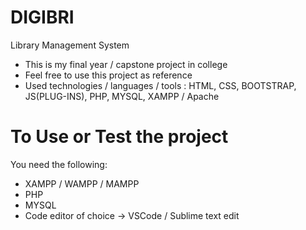 # DIGIBRI
Library Management System

* This is my final year / capstone project in college
* Feel free to use this project as reference
* Used technologies / languages / tools : HTML, CSS, BOOTSTRAP, JS(PLUG-INS), PHP, MYSQL, XAMPP / Apache

# To Use or Test the project
You need the following:

* XAMPP / WAMPP / MAMPP
* PHP
* MYSQL
* Code editor of choice -> VSCode / Sublime text
edit
